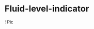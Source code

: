 # Fluid-level-indicator

! [Pic](https://assets-mod.factorio.com/assets/fd5b615e33d6dead7931dd80007bede1ab35c399.png)
